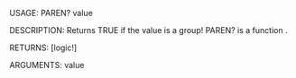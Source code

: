 USAGE:
     PAREN? value 

DESCRIPTION:
     Returns TRUE if the value is a group!
     PAREN? is a function .

RETURNS: [logic!]

ARGUMENTS:
    value
